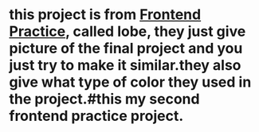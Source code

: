 # this project is from <a href="https://www.frontendpractice.com/projects/oh-studio">Frontend Practice</a>, called lobe, they just give picture of the final project and you just try to make it similar.they also give what type of color they used in the project.#this my second frontend practice project.
